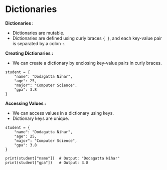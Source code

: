 # Dictionaries 

**Dictionaries :**
- Dictionaries are mutable.
- Dictionaries are defined using curly braces `{ }`, and each key-value pair is separated by a colon `:`.

**Creating Dictionaries :**
- We can create a dictionary by enclosing key-value pairs in curly braces.

```# Example: Creating a dictionary of student information
student = {
    "name": "Dodagatta Nihar",
    "age": 25,
    "major": "Computer Science",
    "gpa": 3.8
}
```

**Accessing Values :**
- We can access values in a dictionary using keys. 
- Dictionary keys are unique.

```# Example: Accessing values in a dictionary
student = {
    "name": "Dodagatta Nihar",
    "age": 25,
    "major": "Computer Science",
    "gpa": 3.8
}

print(student["name"])  # Output: "Dodagatta Nihar"
print(student["gpa"])   # Output: 3.8
```
